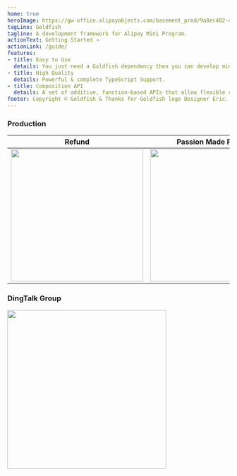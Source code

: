 ```yaml
---
home: true
heroImage: https://gw-office.alipayobjects.com/basement_prod/9a8ec402-d097-4258-af49-5e0ba1704f09.png
tagLine: Goldfish
tagline: A development framework for Alipay Mini Program.
actionText: Getting Started →
actionLink: /guide/
features:
- title: Easy to Use
  details: You just need a Goldfish dependency then you can develop mini app quickly.
- title: High Quality
  details: Powerful & complete TypeScript Support.
- title: Composition API
  details: A set of additive, function-based APIs that allow flexible composition of logic.
footer: Copyright © Goldfish & Thanks for Goldfish logo Designer Eric.
---
```


### Production

| Refund | Passion Made Possible | Currency Exchange |
|-----------|--------|---------|
| <img width="300" src="https://gw.alipayobjects.com/mdn/rms_2ed70a/afts/img/A*feo9TbxUOSoAAAAAAAAAAABkARQnAQ" /> | <img width="300" src="https://gw.alipayobjects.com/mdn/rms_2ed70a/afts/img/A*UWjDSJiiOHQAAAAAAAAAAABkARQnAQ" /> | <img width="300" src="https://gw.alipayobjects.com/mdn/rms_2ed70a/afts/img/A*2DWaRqSFoi4AAAAAAAAAAABkARQnAQ" /> |

### DingTalk Group

<img width="360" src="https://gw.alipayobjects.com/mdn/rms_2ed70a/afts/img/A*4_zrQqffKgwAAAAAAAAAAABkARQnAQ" />
